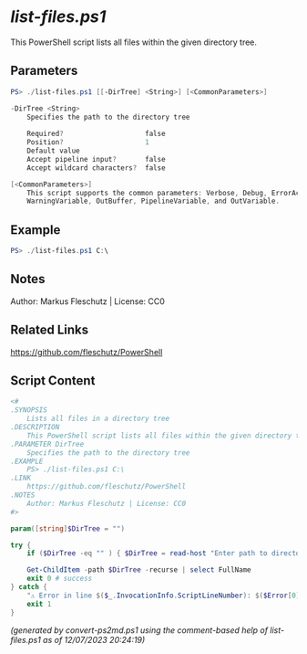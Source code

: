*list-files.ps1*
================

This PowerShell script lists all files within the given directory tree.

Parameters
----------
```powershell
PS> ./list-files.ps1 [[-DirTree] <String>] [<CommonParameters>]

-DirTree <String>
    Specifies the path to the directory tree
    
    Required?                    false
    Position?                    1
    Default value                
    Accept pipeline input?       false
    Accept wildcard characters?  false

[<CommonParameters>]
    This script supports the common parameters: Verbose, Debug, ErrorAction, ErrorVariable, WarningAction, 
    WarningVariable, OutBuffer, PipelineVariable, and OutVariable.
```

Example
-------
```powershell
PS> ./list-files.ps1 C:\

```

Notes
-----
Author: Markus Fleschutz | License: CC0

Related Links
-------------
https://github.com/fleschutz/PowerShell

Script Content
--------------
```powershell
<#
.SYNOPSIS
	Lists all files in a directory tree
.DESCRIPTION
	This PowerShell script lists all files within the given directory tree.
.PARAMETER DirTree
	Specifies the path to the directory tree
.EXAMPLE
	PS> ./list-files.ps1 C:\
.LINK
	https://github.com/fleschutz/PowerShell
.NOTES
	Author: Markus Fleschutz | License: CC0
#>

param([string]$DirTree = "")

try {
	if ($DirTree -eq "" ) { $DirTree = read-host "Enter path to directory tree" }

	Get-ChildItem -path $DirTree -recurse | select FullName
	exit 0 # success
} catch {
	"⚠️ Error in line $($_.InvocationInfo.ScriptLineNumber): $($Error[0])"
	exit 1
}
```

*(generated by convert-ps2md.ps1 using the comment-based help of list-files.ps1 as of 12/07/2023 20:24:19)*
